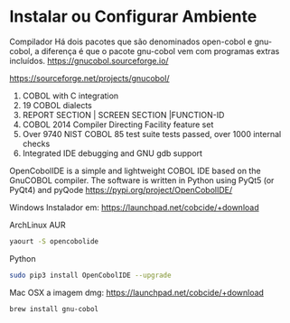 # Instalar ou Configurar Ambiente
Compilador 
Há dois pacotes que são denominados open-cobol e gnu-cobol, a diferença é que o pacote gnu-cobol vem com programas extras incluídos.
https://gnucobol.sourceforge.io/

https://sourceforge.net/projects/gnucobol/
1. COBOL with C integration
2. 19 COBOL dialects
3. REPORT SECTION | SCREEN SECTION |FUNCTION-ID
4. COBOL 2014 Compiler Directing Facility feature set
5. Over 9740 NIST COBOL 85 test suite tests passed, over 1000 internal checks
6. Integrated IDE debugging
and GNU gdb support

OpenCobolIDE is a simple and lightweight COBOL IDE based on the GnuCOBOL compiler.
The software is written in Python using PyQt5 (or PyQt4) and pyQode
https://pypi.org/project/OpenCobolIDE/

Windows
Instalador em: 
https://launchpad.net/cobcide/+download

ArchLinux AUR
```sh
yaourt -S opencobolide
```

Python
```sh
sudo pip3 install OpenCobolIDE --upgrade
```
Mac OSX
a imagem dmg: https://launchpad.net/cobcide/+download
```sh
brew install gnu-cobol
```


